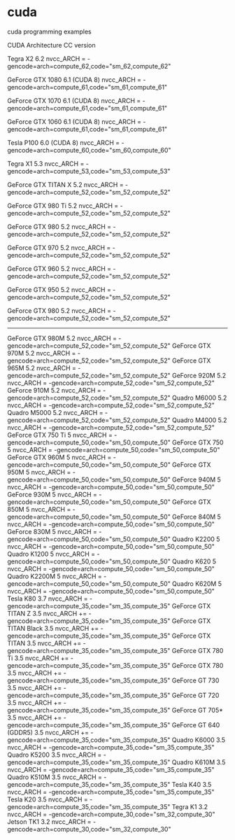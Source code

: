 # cuda
cuda programming examples

CUDA Architecture CC version

Tegra X2	6.2	nvcc_ARCH = -gencode=arch=compute_62,code="sm_62,compute_62"

GeForce GTX 1080	6.1 (CUDA 8)	nvcc_ARCH = -gencode=arch=compute_61,code="sm_61,compute_61"

GeForce GTX 1070	6.1 (CUDA 8)	nvcc_ARCH = -gencode=arch=compute_61,code="sm_61,compute_61"

GeForce GTX 1060	6.1 (CUDA 8)	nvcc_ARCH = -gencode=arch=compute_61,code="sm_61,compute_61"

Tesla P100	6.0 (CUDA 8)	nvcc_ARCH = -gencode=arch=compute_60,code="sm_60,compute_60"

Tegra X1	5.3	nvcc_ARCH = -gencode=arch=compute_53,code="sm_53,compute_53"

GeForce GTX TITAN X	5.2	nvcc_ARCH = -gencode=arch=compute_52,code="sm_52,compute_52"

GeForce GTX 980 Ti	5.2	nvcc_ARCH = -gencode=arch=compute_52,code="sm_52,compute_52"

GeForce GTX 980	5.2	nvcc_ARCH = -gencode=arch=compute_52,code="sm_52,compute_52"

GeForce GTX 970	5.2	nvcc_ARCH = -gencode=arch=compute_52,code="sm_52,compute_52"

GeForce GTX 960	5.2	nvcc_ARCH = -gencode=arch=compute_52,code="sm_52,compute_52"

GeForce GTX 950	5.2	nvcc_ARCH = -gencode=arch=compute_52,code="sm_52,compute_52"

GeForce GTX 980	5.2	nvcc_ARCH = -gencode=arch=compute_52,code="sm_52,compute_52"

-----------------------------------------------------------------------------------
GeForce GTX 980M	5.2	nvcc_ARCH = -gencode=arch=compute_52,code="sm_52,compute_52"
GeForce GTX 970M	5.2	nvcc_ARCH = -gencode=arch=compute_52,code="sm_52,compute_52"
GeForce GTX 965M	5.2	nvcc_ARCH = -gencode=arch=compute_52,code="sm_52,compute_52"
GeForce 920M	5.2	nvcc_ARCH = -gencode=arch=compute_52,code="sm_52,compute_52"
GeForce 910M	5.2	nvcc_ARCH = -gencode=arch=compute_52,code="sm_52,compute_52"
Quadro M6000	5.2	nvcc_ARCH = -gencode=arch=compute_52,code="sm_52,compute_52"
Quadro M5000	5.2	nvcc_ARCH = -gencode=arch=compute_52,code="sm_52,compute_52"
Quadro M4000	5.2	nvcc_ARCH = -gencode=arch=compute_52,code="sm_52,compute_52"
GeForce GTX 750 Ti	5	nvcc_ARCH = -gencode=arch=compute_50,code="sm_50,compute_50"
GeForce GTX 750	5	nvcc_ARCH = -gencode=arch=compute_50,code="sm_50,compute_50"
GeForce GTX 960M	5	nvcc_ARCH = -gencode=arch=compute_50,code="sm_50,compute_50"
GeForce GTX 950M	5	nvcc_ARCH = -gencode=arch=compute_50,code="sm_50,compute_50"
GeForce 940M	5	nvcc_ARCH = -gencode=arch=compute_50,code="sm_50,compute_50"
GeForce 930M	5	nvcc_ARCH = -gencode=arch=compute_50,code="sm_50,compute_50"
GeForce GTX 850M	5	nvcc_ARCH = -gencode=arch=compute_50,code="sm_50,compute_50"
GeForce 840M	5	nvcc_ARCH = -gencode=arch=compute_50,code="sm_50,compute_50"
GeForce 830M	5	nvcc_ARCH = -gencode=arch=compute_50,code="sm_50,compute_50"
Quadro K2200	5	nvcc_ARCH = -gencode=arch=compute_50,code="sm_50,compute_50"
Quadro K1200	5	nvcc_ARCH = -gencode=arch=compute_50,code="sm_50,compute_50"
Quadro K620	5	nvcc_ARCH = -gencode=arch=compute_50,code="sm_50,compute_50"
Quadro K2200M	5	nvcc_ARCH = -gencode=arch=compute_50,code="sm_50,compute_50"
Quadro K620M	5	nvcc_ARCH = -gencode=arch=compute_50,code="sm_50,compute_50"
Tesla K80	3.7	nvcc_ARCH = -gencode=arch=compute_35,code="sm_35,compute_35"
GeForce GTX TITAN Z	3.5	nvcc_ARCH += -gencode=arch=compute_35,code="sm_35,compute_35"
GeForce GTX TITAN Black	3.5	nvcc_ARCH += -gencode=arch=compute_35,code="sm_35,compute_35"
GeForce GTX TITAN	3.5	nvcc_ARCH += -gencode=arch=compute_35,code="sm_35,compute_35"
GeForce GTX 780 Ti	3.5	nvcc_ARCH += -gencode=arch=compute_35,code="sm_35,compute_35"
GeForce GTX 780	3.5	nvcc_ARCH += -gencode=arch=compute_35,code="sm_35,compute_35"
GeForce GT 730	3.5	nvcc_ARCH += -gencode=arch=compute_35,code="sm_35,compute_35"
GeForce GT 720	3.5	nvcc_ARCH += -gencode=arch=compute_35,code="sm_35,compute_35"
GeForce GT 705*	3.5	nvcc_ARCH += -gencode=arch=compute_35,code="sm_35,compute_35"
GeForce GT 640 (GDDR5)	3.5	nvcc_ARCH += -gencode=arch=compute_35,code="sm_35,compute_35"
Quadro K6000	3.5	nvcc_ARCH = -gencode=arch=compute_35,code="sm_35,compute_35"
Quadro K5200	3.5	nvcc_ARCH = -gencode=arch=compute_35,code="sm_35,compute_35"
Quadro K610M	3.5	nvcc_ARCH = -gencode=arch=compute_35,code="sm_35,compute_35"
Quadro K510M	3.5	nvcc_ARCH = -gencode=arch=compute_35,code="sm_35,compute_35"
Tesla K40	3.5	nvcc_ARCH = -gencode=arch=compute_35,code="sm_35,compute_35"
Tesla K20	3.5	nvcc_ARCH = -gencode=arch=compute_35,code="sm_35,compute_35"
Tegra K1	3.2	nvcc_ARCH = -gencode=arch=compute_30,code="sm_32,compute_30"
Jetson TK1	3.2	nvcc_ARCH = -gencode=arch=compute_30,code="sm_32,compute_30"
 
